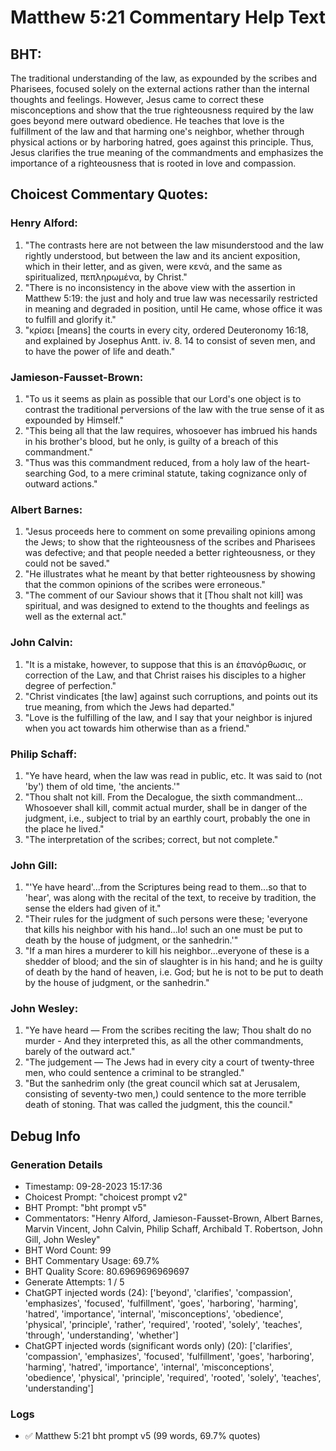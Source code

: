 # Matthew 5:21 Commentary Help Text

## BHT:
The traditional understanding of the law, as expounded by the scribes and Pharisees, focused solely on the external actions rather than the internal thoughts and feelings. However, Jesus came to correct these misconceptions and show that the true righteousness required by the law goes beyond mere outward obedience. He teaches that love is the fulfillment of the law and that harming one's neighbor, whether through physical actions or by harboring hatred, goes against this principle. Thus, Jesus clarifies the true meaning of the commandments and emphasizes the importance of a righteousness that is rooted in love and compassion.

## Choicest Commentary Quotes:
### Henry Alford:
1. "The contrasts here are not between the law misunderstood and the law rightly understood, but between the law and its ancient exposition, which in their letter, and as given, were κενά, and the same as spiritualized, πεπληρωμένα, by Christ."
2. "There is no inconsistency in the above view with the assertion in Matthew 5:19: the just and holy and true law was necessarily restricted in meaning and degraded in position, until He came, whose office it was to fulfill and glorify it."
3. "κρίσει [means] the courts in every city, ordered Deuteronomy 16:18, and explained by Josephus Antt. iv. 8. 14 to consist of seven men, and to have the power of life and death."

### Jamieson-Fausset-Brown:
1. "To us it seems as plain as possible that our Lord's one object is to contrast the traditional perversions of the law with the true sense of it as expounded by Himself."
2. "This being all that the law requires, whosoever has imbrued his hands in his brother's blood, but he only, is guilty of a breach of this commandment."
3. "Thus was this commandment reduced, from a holy law of the heart-searching God, to a mere criminal statute, taking cognizance only of outward actions."

### Albert Barnes:
1. "Jesus proceeds here to comment on some prevailing opinions among the Jews; to show that the righteousness of the scribes and Pharisees was defective; and that people needed a better righteousness, or they could not be saved."
2. "He illustrates what he meant by that better righteousness by showing that the common opinions of the scribes were erroneous."
3. "The comment of our Saviour shows that it [Thou shalt not kill] was spiritual, and was designed to extend to the thoughts and feelings as well as the external act."

### John Calvin:
1. "It is a mistake, however, to suppose that this is an ἐπανόρθωσις, or correction of the Law, and that Christ raises his disciples to a higher degree of perfection."
2. "Christ vindicates [the law] against such corruptions, and points out its true meaning, from which the Jews had departed."
3. "Love is the fulfilling of the law, and I say that your neighbor is injured when you act towards him otherwise than as a friend."

### Philip Schaff:
1. "Ye have heard, when the law was read in public, etc. It was said to (not 'by') them of old time, 'the ancients.'"
2. "Thou shalt not kill. From the Decalogue, the sixth commandment... Whosoever shall kill, commit actual murder, shall be in danger of the judgment, i.e., subject to trial by an earthly court, probably the one in the place he lived."
3. "The interpretation of the scribes; correct, but not complete."

### John Gill:
1. "'Ye have heard'...from the Scriptures being read to them...so that to 'hear', was along with the recital of the text, to receive by tradition, the sense the elders had given of it." 
2. "Their rules for the judgment of such persons were these; 'everyone that kills his neighbor with his hand...lo! such an one must be put to death by the house of judgment, or the sanhedrin.'"
3. "If a man hires a murderer to kill his neighbor...everyone of these is a shedder of blood; and the sin of slaughter is in his hand; and he is guilty of death by the hand of heaven, i.e. God; but he is not to be put to death by the house of judgment, or the sanhedrin."

### John Wesley:
1. "Ye have heard — From the scribes reciting the law; Thou shalt do no murder - And they interpreted this, as all the other commandments, barely of the outward act."
2. "The judgement — The Jews had in every city a court of twenty-three men, who could sentence a criminal to be strangled."
3. "But the sanhedrim only (the great council which sat at Jerusalem, consisting of seventy-two men,) could sentence to the more terrible death of stoning. That was called the judgment, this the council."


## Debug Info
### Generation Details
- Timestamp: 09-28-2023 15:17:36
- Choicest Prompt: "choicest prompt v2"
- BHT Prompt: "bht prompt v5"
- Commentators: "Henry Alford, Jamieson-Fausset-Brown, Albert Barnes, Marvin Vincent, John Calvin, Philip Schaff, Archibald T. Robertson, John Gill, John Wesley"
- BHT Word Count: 99
- BHT Commentary Usage: 69.7%
- BHT Quality Score: 80.6969696969697
- Generate Attempts: 1 / 5
- ChatGPT injected words (24):
	['beyond', 'clarifies', 'compassion', 'emphasizes', 'focused', 'fulfillment', 'goes', 'harboring', 'harming', 'hatred', 'importance', 'internal', 'misconceptions', 'obedience', 'physical', 'principle', 'rather', 'required', 'rooted', 'solely', 'teaches', 'through', 'understanding', 'whether']
- ChatGPT injected words (significant words only) (20):
	['clarifies', 'compassion', 'emphasizes', 'focused', 'fulfillment', 'goes', 'harboring', 'harming', 'hatred', 'importance', 'internal', 'misconceptions', 'obedience', 'physical', 'principle', 'required', 'rooted', 'solely', 'teaches', 'understanding']

### Logs
- ✅ Matthew 5:21 bht prompt v5 (99 words, 69.7% quotes)